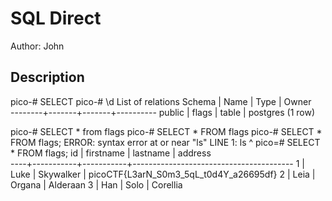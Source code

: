# SQL Direct
Author: John
## Description

pico-# SELECT 
pico-# \d
         List of relations
 Schema | Name  | Type  |  Owner   
--------+-------+-------+----------
 public | flags | table | postgres
(1 row)

pico-# SELECT * from flags
pico-# SELECT * FROM flags
pico-# SELECT * FROM flags;
ERROR:  syntax error at or near "ls"
LINE 1: ls
        ^
pico=# SELECT * FROM flags;
 id | firstname | lastname  |                address                 
----+-----------+-----------+----------------------------------------
  1 | Luke      | Skywalker | picoCTF{L3arN_S0m3_5qL_t0d4Y_a26695df}
  2 | Leia      | Organa    | Alderaan
  3 | Han       | Solo      | Corellia